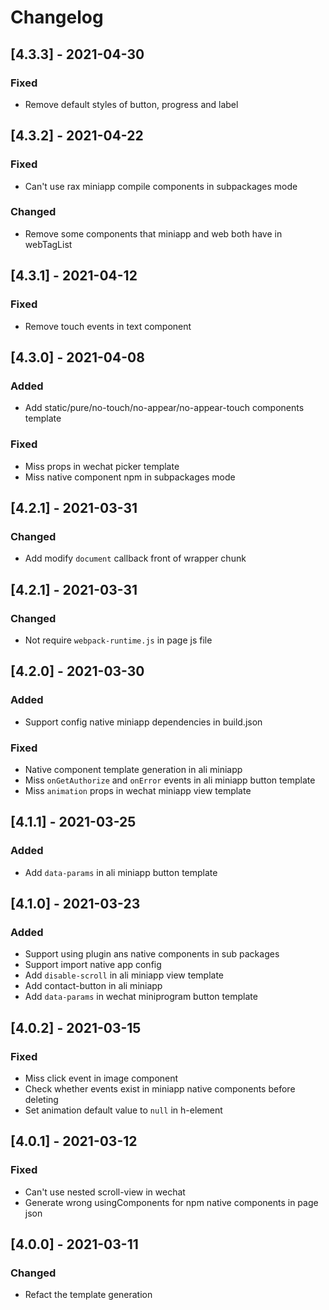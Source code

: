 # Changelog

## [4.3.3] - 2021-04-30

### Fixed

- Remove default styles of button, progress and label

## [4.3.2] - 2021-04-22

### Fixed

- Can't use rax miniapp compile components in subpackages mode

### Changed

- Remove some components that miniapp and web both have in webTagList

## [4.3.1] - 2021-04-12

### Fixed

- Remove touch events in text component

## [4.3.0] - 2021-04-08

### Added

- Add static/pure/no-touch/no-appear/no-appear-touch components template

### Fixed

- Miss props in wechat picker template
- Miss native component npm in subpackages mode

## [4.2.1] - 2021-03-31

### Changed

- Add modify `document` callback front of wrapper chunk

## [4.2.1] - 2021-03-31

### Changed

- Not require `webpack-runtime.js` in page js file

## [4.2.0] - 2021-03-30

### Added

- Support config native miniapp dependencies in build.json

### Fixed

- Native component template generation in ali miniapp
- Miss `onGetAuthorize` and `onError` events in ali miniapp button template
- Miss `animation` props in wechat miniapp view template


## [4.1.1] - 2021-03-25

### Added

- Add `data-params` in ali miniapp button template
## [4.1.0] - 2021-03-23

### Added
- Support using plugin ans native components in sub packages
- Support import native app config
- Add `disable-scroll` in ali miniapp view template
- Add contact-button  in ali miniapp
- Add `data-params` in wechat miniprogram button template
## [4.0.2] - 2021-03-15

### Fixed

- Miss click event in image component
- Check whether events exist in miniapp native components before deleting
- Set animation default value to `null` in h-element

## [4.0.1] - 2021-03-12

### Fixed

- Can't use nested scroll-view in wechat
- Generate wrong usingComponents for npm native components in page json

## [4.0.0] - 2021-03-11

### Changed

- Refact the template generation
